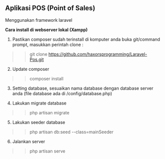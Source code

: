 
## Aplikasi POS (Point of Sales)

Menggunakan framework laravel

<b> Cara install di webserver lokal (Xampp)</b>

1. Pastikan composer sudah terinstall di komputer anda
buka git/command prompt, masukkan perintah clone :
>> git clone https://github.com/haxorsprogramming/Laravel-Pos.git

2. Update composer
>> composer install

3. Setting database, sesuaikan nama database dengan database server anda (file database ada di /config/database.php)

4. Lakukan migrate database
>> php artisan migrate

5. Lakukan seeder database
>> php artisan db:seed --class=mainSeeder

6. Jalankan server
>> php artisan serve

